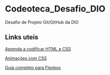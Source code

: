 # Codeoteca_Desafio_DIO
Desafio de Projeto Git/GitHub da DIO

## Links uteis

[Aprenda a codificar HTML e CSS](https://learn.shayhowe.com/)

[Animações com CSS](https://animate.style/)

[Guia completo para Flexbox](https://css-tricks.com/snippets/css/a-guide-to-flexbox/)
